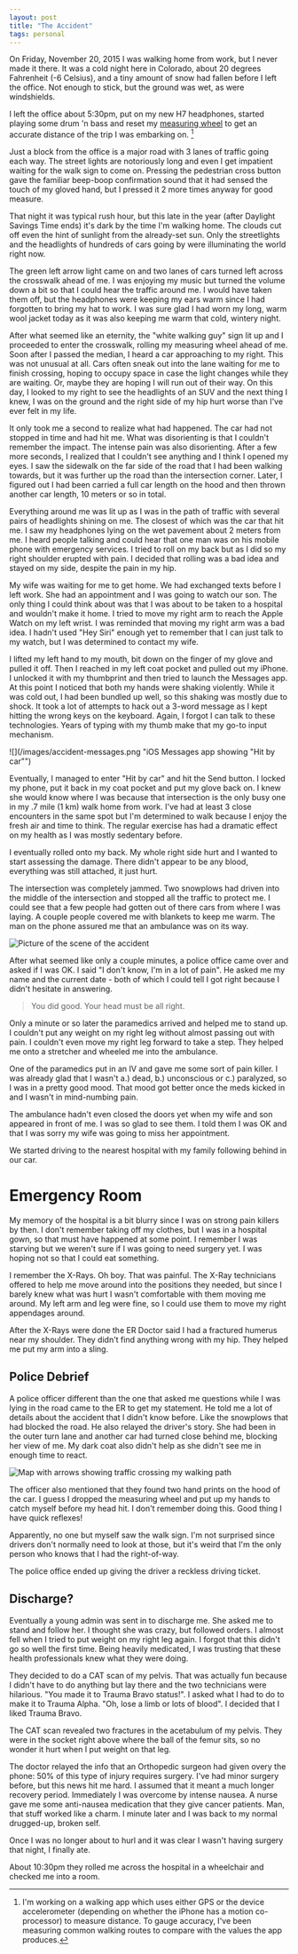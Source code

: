 ```yaml
---
layout: post
title: "The Accident"
tags: personal
---
```


On Friday, November 20, 2015 I was walking home from work, but I never made it there. It was a cold night here in Colorado, about 20 degrees Fahrenheit (-6 Celsius), and a tiny amount of snow had fallen before I left the office. Not enough to stick, but the ground was wet, as were windshields.

I left the office about 5:30pm, put on my new H7 headphones, started playing some drum 'n bass and reset my [measuring wheel](http://www.amazon.com/Komelon-ML1212-Meter-Man-4-Inch-Measuring/dp/B001QTVXVY/ref=lp_3753421_1_3?s=hi&ie=UTF8&qid=1452141522&sr=1-3) to get an accurate distance of the trip I was embarking on. [^1]

Just a block from the office is a major road with 3 lanes of traffic going each way. The street lights are notoriously long and even I get impatient waiting for the walk sign to come on. Pressing the pedestrian cross button gave the familiar beep-boop confirmation sound that it had sensed the touch of my gloved hand, but I pressed it 2 more times anyway for good measure.

That night it was typical rush hour, but this late in the year (after Daylight Savings Time ends) it's dark by the time I'm walking home. The clouds cut off even the hint of sunlight from the already-set sun. Only the streetlights and the headlights of hundreds of cars going by were illuminating the world right now.

The green left arrow light came on and two lanes of cars turned left across the crosswalk ahead of me. I was enjoying my music but turned the volume down a bit so that I could hear the traffic around me. I would have taken them off, but the headphones were keeping my ears warm since I had forgotten to bring my hat to work. I was sure glad I had worn my long, warm wool jacket today as it was also keeping me warm that cold, wintery night.

After what seemed like an eternity, the "white walking guy" sign lit up and I proceeded to enter the crosswalk, rolling my measuring wheel ahead of me. Soon after I passed the median, I heard a car approaching to my right. This was not unusual at all. Cars often sneak out into the lane waiting for me to finish crossing, hoping to occupy space in case the light changes while they are waiting. Or, maybe they are hoping I will run out of their way. On this day, I looked to my right to see the headlights of an SUV and the next thing I knew, I was on the ground and the right side of my hip hurt worse than I've ever felt in my life.

It only took me a second to realize what had happened. The car had not stopped in time and had hit me. What was disorienting is that I couldn't remember the impact. The intense pain was also disorienting. After a few more seconds, I realized that I couldn't see anything and I think I opened my eyes. I saw the sidewalk on the far side of the road that I had been walking towards, but it was further up the road than the intersection corner. Later, I figured out I had been carried a full car length on the hood and then thrown another car length, 10 meters or so in total.

Everything around me was lit up as I was in the path of traffic with several pairs of headlights shining on me. The closest of which was the car that hit me. I saw my headphones lying on the wet pavement about 2 meters from me. I heard people talking and could hear that one man was on his mobile phone with emergency services. I tried to roll on my back but as I did so my right shoulder erupted with pain. I decided that rolling was a bad idea and stayed on my side, despite the pain in my hip.

My wife was waiting for me to get home. We had exchanged texts before I left work. She had an appointment and I was going to watch our son. The only thing I could think about was that I was about to be taken to a hospital and wouldn't make it home. I tried to move my right arm to reach the Apple Watch on my left wrist. I was reminded that moving my right arm was a bad idea. I hadn't used "Hey Siri" enough yet to remember that I can just talk to my watch, but I was determined to contact my wife.

I lifted my left hand to my mouth, bit down on the finger of my glove and pulled it off. Then I reached in my left coat pocket and pulled out my iPhone. I unlocked it with my thumbprint and then tried to launch the Messages app. At this point I noticed that both my hands were shaking violently. While it was cold out, I had been bundled up well, so this shaking was mostly due to shock. It took a lot of attempts to hack out a 3-word message as I kept hitting the wrong keys on the keyboard. Again, I forgot I can talk to these technologies. Years of typing with my thumb make that my go-to input mechanism.

![](/images/accident-messages.png "iOS Messages app showing "Hit by car"")

Eventually, I managed to enter "Hit by car" and hit the Send button. I locked my phone, put it back in my coat pocket and put my glove back on. I knew she would know where I was because that intersection is the only busy one in my .7 mile (1 km) walk home from work. I've had at least 3 close encounters in the same spot but I'm determined to walk because I enjoy the fresh air and time to think. The regular exercise has had a dramatic effect on my health as I was mostly sedentary before.

I eventually rolled onto my back. My whole right side hurt and I wanted to start assessing the damage. There didn't appear to be any blood, everything was still attached, it just hurt.

The intersection was completely jammed. Two snowplows had driven into the middle of the intersection and stopped all the traffic to protect me. I could see that a few people had gotten out of there cars from where I was laying. A couple people covered me with blankets to keep me warm. The man on the phone assured me that an ambulance was on its way.

![](/images/accident-scene.png "Picture of the scene of the accident")

After what seemed like only a couple minutes, a police office came over and asked if I was OK. I said "I don't know, I'm in a lot of pain". He asked me my name and the current date - both of which I could tell I got right because I didn't hesitate in answering.

> You did good. Your head must be all right.

Only a minute or so later the paramedics arrived and helped me to stand up. I couldn't put any weight on my right leg without almost passing out with pain. I couldn't even move my right leg forward to take a step. They helped me onto a stretcher and wheeled me into the ambulance.

One of the paramedics put in an IV and gave me some sort of pain killer. I was already glad that I wasn't a.) dead, b.) unconscious or c.) paralyzed, so I was in a pretty good mood. That mood got better once the meds kicked in and I wasn't in mind-numbing pain.

The ambulance hadn't even closed the doors yet when my wife and son appeared in front of me. I was so glad to see them. I told them I was OK and that I was sorry my wife was going to miss her appointment.

We started driving to the nearest hospital with my family following behind in our car.

# Emergency Room

My memory of the hospital is a bit blurry since I was on strong pain killers by then. I don't remember taking off my clothes, but I was in a hospital gown, so that must have happened at some point. I remember I was starving but we weren't sure if I was going to need surgery yet. I was hoping not so that I could eat something.

I remember the X-Rays. Oh boy. That was painful. The X-Ray technicians offered to help me move around into the positions they needed, but since I barely knew what was hurt I wasn't comfortable with them moving me around. My left arm and leg were fine, so I could use them to move my right appendages around.

After the X-Rays were done the ER Doctor said I had a fractured humerus near my shoulder. They didn't find anything wrong with my hip. They helped me put my arm into a sling.

## Police Debrief

A police officer different than the one that asked me questions while I was lying in the road came to the ER to get my statement. He told me a lot of details about the accident that I didn't know before. Like the snowplows that had blocked the road. He also relayed the driver's story. She had been in the outer turn lane and another car had turned close behind me, blocking her view of me. My dark coat also didn't help as she didn't see me in enough time to react.

![](/images/accident-map.png "Map with arrows showing traffic crossing my walking path")

The officer also mentioned that they found two hand prints on the hood of the car. I guess I dropped the measuring wheel and put up my hands to catch myself before my head hit. I don't remember doing this. Good thing I have quick reflexes!

Apparently, no one but myself saw the walk sign. I'm not surprised since drivers don't normally need to look at those, but it's weird that I'm the only person who knows that I had the right-of-way.

The police office ended up giving the driver a reckless driving ticket.

## Discharge?

Eventually a young admin was sent in to discharge me. She asked me to stand and follow her. I thought she was crazy, but followed orders. I almost fell when I tried to put weight on my right leg again. I forgot that this didn't go so well the first time. Being heavily medicated, I was trusting that these health professionals knew what they were doing.

They decided to do a CAT scan of my pelvis. That was actually fun because I didn't have to do anything but lay there and the two technicians were hilarious. "You made it to Trauma Bravo status!". I asked what I had to do to make it to Trauma Alpha. "Oh, lose a limb or lots of blood". I decided that I liked Trauma Bravo.

The CAT scan revealed two fractures in the acetabulum of my pelvis. They were in the socket right above where the ball of the femur sits, so no wonder it hurt when I put weight on that leg.

The doctor relayed the info that an Orthopedic surgeon had given overy the phone: 50% of this type of injury requires surgery. I've had minor surgery before, but this news hit me hard. I assumed that it meant a much longer recovery period. Immediately I was overcome by intense nausea. A nurse gave me some anti-nausea medication that they give cancer patients. Man, that stuff worked like a charm. I minute later and I was back to my normal drugged-up, broken self.

Once I was no longer about to hurl and it was clear I wasn't having surgery that night, I finally ate.

About 10:30pm they rolled me across the hospital in a wheelchair and checked me into a room.

[^1]:	I'm working on a walking app which uses either GPS or the device accelerometer (depending on whether the iPhone has a motion co-processor) to measure distance. To gauge accuracy, I've been measuring common walking routes to compare with the values the app produces.
